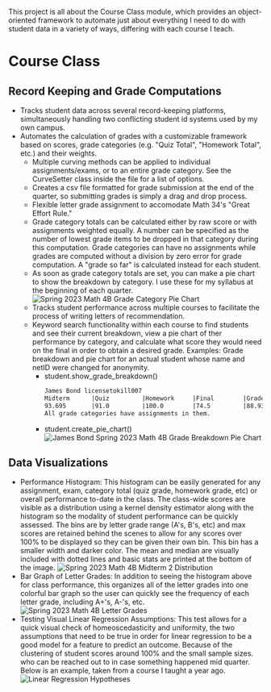 This project is all about the Course Class module, which provides an object-oriented framework to automate just about everything I need to do with student data in a variety of ways, differing with each course I teach. 
# Course Class
## Record Keeping and Grade Computations
* Tracks student data across several record-keeping platforms, simultaneously handling two conflicting student id systems used by my own campus. 
* Automates the calculation of grades with a customizable framework based on scores, grade categories (e.g. "Quiz Total", "Homework Total", etc.) and their weights.
  * Multiple curving methods can be applied to individual assignments/exams, or to an entire grade category. See the CurveSetter class inside the file for a list of options.
  * Creates a csv file formatted for grade submission at the end of the quarter, so submitting grades is simply a drag and drop process.
  * Flexible letter grade assignment to accomodate Math 34's "Great Effort Rule."
  * Grade category totals can be calculated either by raw score or with assignments weighted equally. A number can be specified as the number of lowest grade items to be dropped in that category during this computation. Grade categories can have no assignments while grades are computed without a division by zero error for grade computation. A "grade so far" is calculated instead for each student.
  * As soon as grade category totals are set, you can make a pie chart to show the breakdown by category. I use these for my syllabus at the beginning of each quarter.
![Spring 2023 Math 4B Grade Category Pie Chart](https://github.com/Finer-Things/Grading-Script-3.0/assets/96888276/675ddeab-5127-427e-8d00-76a9d98c4e46)
  * Tracks student performance across multiple courses to facilitate the process of writing letters of recommendation.
  * Keyword search functionality within each course to find students and see their current breakdown, view a pie chart of ther performance by category, and calculate what score they would need on the final in order to obtain a desired grade.
  Examples:
  Grade breakdown and pie chart for an actual student whose name and netID were changed for anonymity. 
    * student.show_grade_breakdown()
      ```txt
      James Bond licensetokill007
      Midterm      |Quiz         |Homework     |Final        |Grade        |Letter Grade |
      93.695       |91.0         |100.0        |74.5         |88.93        |B+           |
      All grade categories have assignments in them.
      ```
    * student.create_pie_chart()
![James Bond Spring 2023 Math 4B Grade Breakdown Pie Chart](https://github.com/Finer-Things/Grading-Script-3.0/assets/96888276/b8eaf83e-306c-4616-9a17-eede7915e530)


## Data Visualizations
* Performance Histogram: This histogram can be easily generated for any assignment, exam, category total (quiz grade, homework grade, etc) or overall performance to-date in the class. The class-wide scores are visible as a distribution using a kernel density estimator along with the histogram so the modality of student performance can be quickly assessed. The bins are by letter grade range (A's, B's, etc) and max scores are retained behind the scenes to allow for any scores over 100% to be displayed so they can be given their own bin. This bin has a smaller width and darker color. The mean and median are visually included with dotted lines and basic stats are printed at the bottom of the image.
![Spring 2023 Math 4B Midterm 2 Distribution](https://github.com/Finer-Things/Grading-Script-3.0/assets/96888276/188a01a7-688e-4dfc-afd5-3465d7652bd7)
* Bar Graph of Letter Grades: In addition to seeing the histogram above for class performance, this organizes all of the letter grades into one colorful bar graph so the user can quickly see the frequency of each letter grade, including A+'s, A-'s, etc.
![Spring 2023 Math 4B Letter Grades](https://github.com/Finer-Things/Grading-Script-3.0/assets/96888276/465bac70-8152-499f-af1a-cf4ed2d1073e)
* Testing Visual Linear Regression Assumptions: This test allows for a quick visual check of homeoscedasticity and uniformity, the two assumptions that need to be true in order for linear regression to be a good model for a feature to predict an outcome. Because of the clustering of student scores around 100% and the small sample sizes. who can be reached out to in case something happened mid quarter. Below is an example, taken from a course I taught a year ago. 
![Linear Regression Hypotheses](https://github.com/Finer-Things/Grading-Script-3.0/assets/96888276/c472bc0a-cc34-4e1a-a4bc-410ff65fa0f6)

